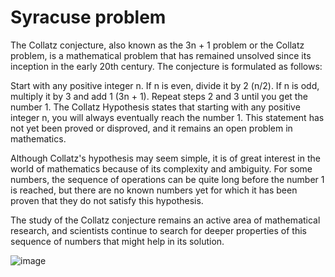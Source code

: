 # Syracuse problem

The Collatz conjecture, also known as the 3n + 1 problem or the Collatz problem, is a mathematical problem that has remained unsolved since its inception in the early 20th century. The conjecture is formulated as follows:

Start with any positive integer n.
If n is even, divide it by 2 (n/2).
If n is odd, multiply it by 3 and add 1 (3n + 1).
Repeat steps 2 and 3 until you get the number 1.
The Collatz Hypothesis states that starting with any positive integer n, you will always eventually reach the number 1. This statement has not yet been proved or disproved, and it remains an open problem in mathematics.

Although Collatz's hypothesis may seem simple, it is of great interest in the world of mathematics because of its complexity and ambiguity. For some numbers, the sequence of operations can be quite long before the number 1 is reached, but there are no known numbers yet for which it has been proven that they do not satisfy this hypothesis.

The study of the Collatz conjecture remains an active area of mathematical research, and scientists continue to search for deeper properties of this sequence of numbers that might help in its solution.

![image](https://github.com/LPLP-ghacc/Syracuse-problem/assets/53939350/ba526082-f4c3-49cb-af1f-f0d3224237cc)
